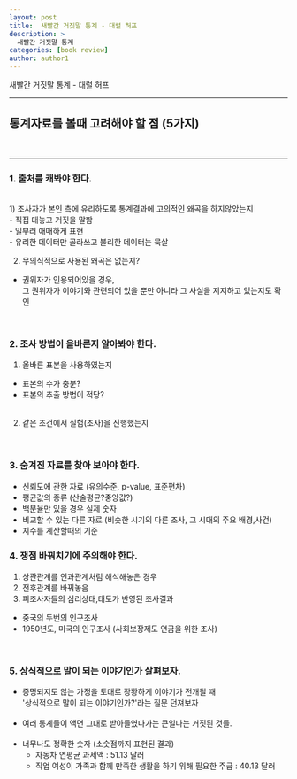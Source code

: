 ```yaml
---
layout: post
title:  새빨간 거짓말 통계 - 대럴 허프
description: >
  새빨간 거짓말 통계
categories: [book review] 
author: author1
---
```


 새빨간 거짓말 통계 - 대럴 허프

---


## 통계자료를 볼때 고려해야 할 점 (5가지)
<br>

----

### 1. 출처를 캐봐야 한다.
<br>
1) 조사자가 본인 측에 유리하도록 통계결과에 고의적인 왜곡을 하지않았는지<br>
 - 직접 대놓고 거짓을 말함 <br>
 - 일부러 애매하게 표현 <br>
 - 유리한 데이터만 골라쓰고 불리한 데이터는 묵살 <br>

2) 무의식적으로 사용된 왜곡은 없는지? <br>
 - 권위자가 인용되어있을 경우, <br>그 권위자가 이야기와 관련되어 있을 뿐만 아니라 그 사실을 지지하고 있는지도 확인
<br>

### 2. 조사 방법이 올바른지 알아봐야 한다.

1) 올바른 표본을 사용하였는지 <br>
- 표본의 수가 충분?<br>
- 표본의 추출 방법이 적당?<br><Br>

2) 같은 조건에서 실험(조사)을 진행했는지
<br>

### 3. 숨겨진 자료를 찾아 보아야 한다.

- 신뢰도에 관한 자료 (유의수준, p-value, 표준편차) <br>
- 평균값의 종류 (산술평균?중앙값?) <br>
- 백분율만 있을 경우 실제 숫자 <br>
- 비교할 수 있는 다른 자료 (비슷한 시기의 다른 조사, 그 시대의 주요 배경,사건) <br>
- 지수를 계산할때의 기준 <br>

### 4. 쟁점 바꿔치기에 주의해야 한다.

1) 상관관계를 인과관계처럼 해석해놓은 경우 <br>
2) 전후관계를 바꿔놓음 <br>
3) 피조사자들의 심리상태,태도가 반영된 조사결과 <br>
- 중국의 두번의 인구조사 <br>
- 1950년도, 미국의 인구조사 (사회보장제도 연금을 위한 조사)<br>
     
<br>

### 5. 상식적으로 말이 되는 이야기인가 살펴보자.

- 증명되지도 않는 가정을 토대로 장황하게 이야기가 전개될 때<br>
  '상식적으로 말이 되는 이야기인가?'라는 질문 던져보자<br><br>
- 여러 통계들이 액면 그대로 받아들였다가는 큰일나는 거짓된 것들.<br><br>
- 너무나도 정확한 숫자 (소숫점까지 표현된 결과)<br>
    - 자동차 연평균 과세액 : 51.13 달러<br>
    - 직업 여성이 가족과 함께 만족한 생활을 하기 위해 필요한 주급 : 40.13 달러<br>










